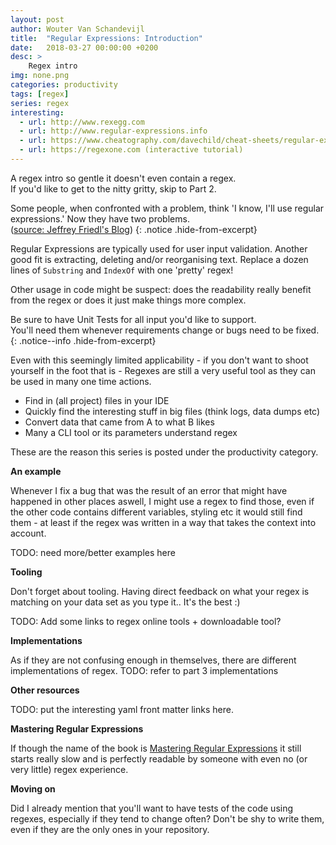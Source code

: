 ```yaml
---
layout: post
author: Wouter Van Schandevijl
title:  "Regular Expressions: Introduction"
date:   2018-03-27 00:00:00 +0200
desc: >
    Regex intro
img: none.png
categories: productivity
tags: [regex]
series: regex
interesting:
  - url: http://www.rexegg.com
  - url: http://www.regular-expressions.info
  - url: https://www.cheatography.com/davechild/cheat-sheets/regular-expressions/ (or another cheat sheet?)
  - url: https://regexone.com (interactive tutorial)
---
```


A regex intro so gentle it doesn't even contain a regex.  
If you'd like to get to the nitty gritty, skip to Part 2.

<!--more-->

Some people, when confronted with a problem, think 'I know, I'll use regular expressions.' Now they have two problems.  
([source: Jeffrey Friedl's Blog][jeffrey-friedl])
{: .notice .hide-from-excerpt}

Regular Expressions are typically used for user input validation.
Another good fit is extracting, deleting and/or reorganising text.
Replace a dozen lines of `Substring` and `IndexOf` with one 'pretty' regex!

Other usage in code might be suspect: does the readability really benefit from the regex
or does it just make things more complex.

Be sure to have Unit Tests for all input you'd like to support.  
You'll need them whenever requirements change or bugs need to be fixed.
{: .notice--info .hide-from-excerpt}

<!--more-->

Even with this seemingly limited applicability - if you don't want to shoot yourself in the foot that is -
Regexes are still a very useful tool as they can be used in many one time actions.
- Find in (all project) files in your IDE
- Quickly find the interesting stuff in big files (think logs, data dumps etc)
- Convert data that came from A to what B likes
- Many a CLI tool or its parameters understand regex

These are the reason this series is posted under the productivity category.

**An example**

Whenever I fix a bug that was the result of an error that might have happened in other places aswell,
I might use a regex to find those, even if the other code contains different variables, styling etc it
would still find them - at least if the regex was written in a way that takes the context into account.


TODO: need more/better examples here


**Tooling**

Don't forget about tooling.
Having direct feedback on what your regex is matching on your data set as you type it.. It's the best :)

TODO: Add some links to regex online tools + downloadable tool?

**Implementations**

As if they are not confusing enough in themselves, there are different implementations of regex.
TODO: refer to part 3 implementations

**Other resources**

TODO: put the interesting yaml front matter links here.

**Mastering Regular Expressions**

If though the name of the book is [Mastering Regular Expressions][mastering-regex-book]
it still starts really slow and is perfectly readable by someone with even no (or very little) regex experience.


**Moving on**

Did I already mention that you'll want to have tests of the code using regexes, especially if they tend
to change often? Don't be shy to write them, even if they are the only ones in your repository.


[parse-html-with-regex]: https://stackoverflow.com/a/1732454/540352
[jeffrey-friedl]: http://regex.info/blog/2006-09-15/247
[mastering-regex-book]: https://www.amazon.com/Mastering-Regular-Expressions-Jeffrey-Friedl/dp/0596528124
